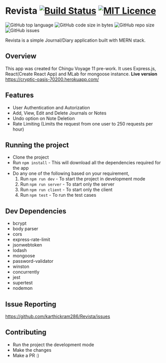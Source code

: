 # Revista   [![Build Status](https://travis-ci.org/karthickram286/Revista.svg?branch=master)](https://travis-ci.org/karthickram286/Revista)     [![MIT Licence](https://badges.frapsoft.com/os/mit/mit.svg?v=103)](https://opensource.org/licenses/mit-license.php)    
![GitHub top language](https://img.shields.io/github/languages/top/karthickram286/Revista?style=for-the-badge)  ![GitHub code size in bytes](https://img.shields.io/github/languages/code-size/karthickram286/Revista?style=for-the-badge)   ![GitHub repo size](https://img.shields.io/github/repo-size/karthickram286/Revista?style=for-the-badge)    ![GitHub issues](https://img.shields.io/github/issues/karthickram286/Revista?style=for-the-badge)

Revista is a simple Journal/Diary application built with MERN stack.


## Overview
This app was created for Chingu Voyage 11 pre-work. It uses Express.js, React(Create React App) and MLab for mongoose instance.
**Live version**  https://cryptic-oasis-70200.herokuapp.com/

## Features
- User Authentication and Autorization
- Add, View, Edit and Delete Journals or Notes
- Undo option on Note Deletion
- Rate Limiting (Limits the request from one user to 250 requests per hour)

## Running the project
- Clone the project
- Run `npm install` - This will download all the dependencies required for the app
- Do any one of the following based on your requirement,
    1. Run `npm run dev` - To start the project in development mode
    2. Run `npm run server` - To start only the server
    3. Run `npm run client` - To start only the client
    4. Run `npm test` - To run the test cases

## Dev Dependencies
- bcrypt
- body parser
- cors
- express-rate-limit
- jsonwebtoken
- lodash
- mongoose
- password-validator
- winston
- concurrently
- jest
- supertest
- nodemon

## Issue Reporting
https://github.com/karthickram286/Revista/issues

## Contributing
- Run the project the development mode 
- Make the changes
- Make a PR :)
